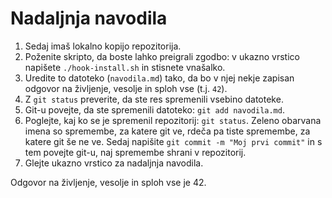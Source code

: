 # Nadaljnja navodila

1. Sedaj imaš lokalno kopijo repozitorija.
2. Poženite skripto, da boste lahko preigrali zgodbo:
   v ukazno vrstico napišete `./hook-install.sh` in stisnete vnašalko.
3. Uredite to datoteko (`navodila.md`) tako, da bo v njej nekje
   zapisan odgovor na življenje, vesolje in sploh vse (t.j. `42`).
5. Z `git status` preverite, da ste res spremenili vsebino datoteke.
6. Git-u povejte, da ste spremenili datoteko: `git add navodila.md`.
7. Poglejte, kaj ko se je spremenil repozitorij: `git status`.
   Zeleno obarvana imena so spremembe, za katere git ve, rdeča pa tiste spremembe,
   za katere git še ne ve. Sedaj napišite `git commit -m "Moj prvi commit"` in
   s tem povejte git-u, naj spremembe shrani v repozitorij.
8. Glejte ukazno vrstico za nadaljnja navodila.

Odgovor na življenje, vesolje in sploh vse je 42.
